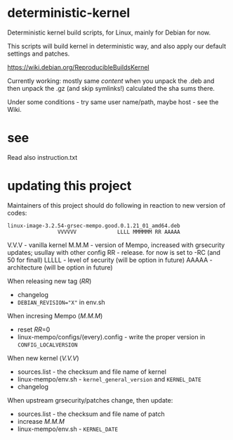 deterministic-kernel
====================

Deterministic kernel build scripts, for Linux, mainly for Debian for now.

This scripts will build kernel in deterministic way, and also apply our default 
settings and patches.

https://wiki.debian.org/ReproducibleBuildsKernel

Currently working:
mostly same *content* when you unpack the .deb and then unpack the .gz (and skip symlinks!) 
calculated the sha sums there.

Under some conditions - try same user name/path, maybe host - see the Wiki.


see
====================

Read also instruction.txt 



updating this project
====================

Maintainers of this project should do following in reaction to new version of codes:

    linux-image-3.2.54-grsec-mempo.good.0.1.21_01_amd64.deb
		            VVVVVV             LLLL MMMMMM RR AAAAA

V.V.V - vanilla kernel
M.M.M - version of Mempo, increased with grsecurity updates; usullay with other config
RR    - release. for now is set to -RC (and 50 for finall)
LLLLL - level of security (will be option in future)
AAAAA - architecture (will be option in future)

When releasing new tag (_RR_)
* changelog
* `DEBIAN_REVISION="X"` in env.sh

When incresing Mempo (_M.M.M_)
* reset _RR_=0
* linux-mempo/configs/(every).config - write the proper version in `CONFIG_LOCALVERSION`

When new kernel (_V.V.V_)
* sources.list - the checksum and file name of kernel
* linux-mempo/env.sh - `kernel_general_version` and `KERNEL_DATE`
* changelog

When upstream grsecurity/patches change, then update:
* sources.list - the checksum and file name of patch
* increase _M.M.M_
* linux-mempo/env.sh - `KERNEL_DATE`

